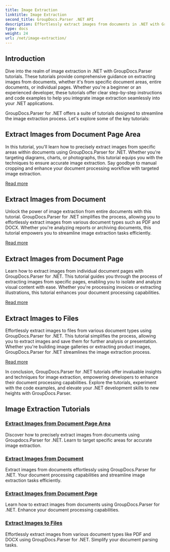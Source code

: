 ```yaml
---
title: Image Extraction
linktitle: Image Extraction
second_title: GroupDocs.Parser .NET API
description: Effortlessly extract images from documents in .NET with GroupDocs.Parser. Enhance your document processing capabilities with accurate image extraction techniques.
type: docs
weight: 24
url: /net/image-extraction/
---
```

## Introduction

Dive into the realm of image extraction in .NET with GroupDocs.Parser tutorials. These tutorials provide comprehensive guidance on extracting images from documents, whether it's from specific document areas, entire documents, or individual pages. Whether you're a beginner or an experienced developer, these tutorials offer clear step-by-step instructions and code examples to help you integrate image extraction seamlessly into your .NET applications.

GroupDocs.Parser for .NET offers a suite of tutorials designed to streamline the image extraction process. Let's explore some of the key tutorials:

## Extract Images from Document Page Area
In this tutorial, you'll learn how to precisely extract images from specific areas within documents using GroupDocs.Parser for .NET. Whether you're targeting diagrams, charts, or photographs, this tutorial equips you with the techniques to ensure accurate image extraction. Say goodbye to manual cropping and enhance your document processing workflow with targeted image extraction.

[Read more](./extract-images-from-document-page-area/)

## Extract Images from Document
Unlock the power of image extraction from entire documents with this tutorial. GroupDocs.Parser for .NET simplifies the process, allowing you to effortlessly extract images from various document types such as PDF and DOCX. Whether you're analyzing reports or archiving documents, this tutorial empowers you to streamline image extraction tasks efficiently.

[Read more](./extract-images-from-document/)

## Extract Images from Document Page
Learn how to extract images from individual document pages with GroupDocs.Parser for .NET. This tutorial guides you through the process of extracting images from specific pages, enabling you to isolate and analyze visual content with ease. Whether you're processing invoices or extracting illustrations, this tutorial enhances your document processing capabilities.

[Read more](./extract-images-from-document-page/)

## Extract Images to Files
Effortlessly extract images to files from various document types using GroupDocs.Parser for .NET. This tutorial simplifies the process, allowing you to extract images and save them for further analysis or presentation. Whether you're building image galleries or extracting product images, GroupDocs.Parser for .NET streamlines the image extraction process.

[Read more](./extract-images-to-files/)

In conclusion, GroupDocs.Parser for .NET tutorials offer invaluable insights and techniques for image extraction, empowering developers to enhance their document processing capabilities. Explore the tutorials, experiment with the code examples, and elevate your .NET development skills to new heights with GroupDocs.Parser.
## Image Extraction Tutorials
### [Extract Images from Document Page Area](./extract-images-from-document-page-area/)
Discover how to precisely extract images from documents using Groupdocs.Parser for .NET. Learn to target specific areas for accurate image extraction.
### [Extract Images from Document](./extract-images-from-document/)
Extract images from documents effortlessly using GroupDocs.Parser for .NET. Your document processing capabilities and streamline image extraction tasks efficiently.
### [Extract Images from Document Page](./extract-images-from-document-page/)
Learn how to extract images from documents using GroupDocs.Parser for .NET. Enhance your document processing capabilities.
### [Extract Images to Files](./extract-images-to-files/)
Effortlessly extract images from various document types like PDF and DOCX using GroupDocs.Parser for .NET. Simplify your document parsing tasks.